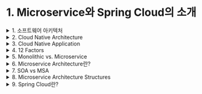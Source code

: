 # 1. Microservice와 Spring Cloud의 소개

<details> <summary> 1. 소프트웨어 아키텍처 </summary>

</details>

<details> <summary> 2. Cloud Native Architecture</summary>

</details>

<details> <summary> 3. Cloud Native Application </summary>

</details>

<details> <summary> 4. 12 Factors</summary>

</details>

<details> <summary> 5. Monolithic vs. Microservice </summary>

</details>

<details> <summary> 6. Microservice Architecture란? </summary>

</details>

<details> <summary> 7. SOA vs MSA </summary>

</details>

<details> <summary> 8. Microservice Architecture Structures </summary>

</details>

<details> <summary> 9. Spring Cloud란? </summary>

</details>
